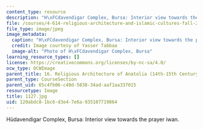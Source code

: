 ```yaml
---
content_type: resource
description: "H\xFCdavendigar Complex, Bursa: Interior view towards the prayer iwan."
file: /courses/4-614-religious-architecture-and-islamic-cultures-fall-2002/120abdc81bc6d3e47e6a935107719864_1127.jpg
file_type: image/jpeg
image_metadata:
  caption: "H\xFCdavendigar Complex, Bursa: Interior view towards the prayer iwan."
  credit: Image courtesy of Yasser Tabbaa
  image-alt: "Photo of H\xFCdavendigar Complex, Bursa"
learning_resource_types: []
license: https://creativecommons.org/licenses/by-nc-sa/4.0/
ocw_type: OCWImage
parent_title: 16. Religious Architecture of Anatolia (14th-15th Century)
parent_type: CourseSection
parent_uid: 65c4fb06-c40d-5838-34ad-aaf1aa337015
resourcetype: Image
title: 1127.jpg
uid: 120abdc8-1bc6-d3e4-7e6a-935107719864
---
```

Hüdavendigar Complex, Bursa: Interior view towards the prayer iwan.